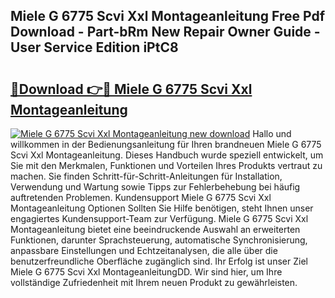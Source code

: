 ## Miele G 6775 Scvi Xxl Montageanleitung Free Pdf Download - Part-bRm New Repair Owner Guide - User Service Edition iPtC8

# <h2><a href="http://df8ri0i.blite.top/?on=Miele+G+6775+Scvi+Xxl+Montageanleitung">🔗Download 👉🔴 Miele G 6775 Scvi Xxl Montageanleitung</a></h2>

[![Miele G 6775 Scvi Xxl Montageanleitung new download](https://i.imgur.com/lujVjoI.png)](http://df8ri0i.blite.top/?on=Miele+G+6775+Scvi+Xxl+Montageanleitung)
Hallo und willkommen in der Bedienungsanleitung für Ihren brandneuen Miele G 6775 Scvi Xxl Montageanleitung. Dieses Handbuch wurde speziell entwickelt, um Sie mit den Merkmalen, Funktionen und Vorteilen Ihres Produkts vertraut zu machen. Sie finden Schritt-für-Schritt-Anleitungen für Installation, Verwendung und Wartung sowie Tipps zur Fehlerbehebung bei häufig auftretenden Problemen. Kundensupport Miele G 6775 Scvi Xxl Montageanleitung Optionen Sollten Sie Hilfe benötigen, steht Ihnen unser engagiertes Kundensupport-Team zur Verfügung. Miele G 6775 Scvi Xxl Montageanleitung bietet eine beeindruckende Auswahl an erweiterten Funktionen, darunter Sprachsteuerung, automatische Synchronisierung, anpassbare Einstellungen und Echtzeitanalysen, die alle über die benutzerfreundliche Oberfläche zugänglich sind. Ihr Erfolg ist unser Ziel Miele G 6775 Scvi Xxl MontageanleitungDD. Wir sind hier, um Ihre vollständige Zufriedenheit mit Ihrem neuen Produkt zu gewährleisten.
